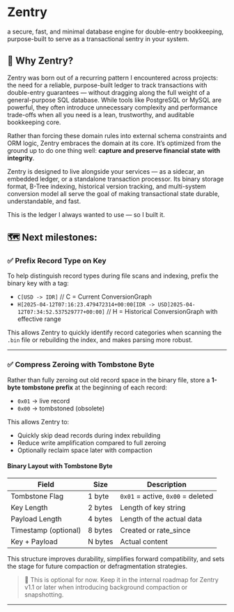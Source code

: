 # Zentry


a secure, fast, and minimal database engine for double-entry bookkeeping, purpose-built to serve as a transactional sentry in your system.


## 🧭 Why Zentry?

Zentry was born out of a recurring pattern I encountered across projects: the need for a reliable, purpose-built ledger to track transactions with double-entry guarantees — without dragging along the full weight of a general-purpose SQL database. While tools like PostgreSQL or MySQL are powerful, they often introduce unnecessary complexity and performance trade-offs when all you need is a lean, trustworthy, and auditable bookkeeping core.

Rather than forcing these domain rules into external schema constraints and ORM logic, Zentry embraces the domain at its core. It’s optimized from the ground up to do one thing well: **capture and preserve financial state with integrity**.

Zentry is designed to live alongside your services — as a sidecar, an embedded ledger, or a standalone transaction processor. Its binary storage format, B-Tree indexing, historical version tracking, and multi-system conversion model all serve the goal of making transactional state durable, understandable, and fast.

This is the ledger I always wanted to use — so I built it.

## 🗺️ Next milestones:


### ✅ Prefix Record Type on Key

To help distinguish record types during file scans and indexing, prefix the binary key with a tag:

- `C[USD -> IDR]` // C = Current ConversionGraph 
- `H[2025-04-12T07:16:23.479472314+00:00[IDR -> USD]2025-04-12T07:34:52.537529777+00:00]` // H = Historical ConversionGraph with effective range

This allows Zentry to quickly identify record categories when scanning the `.bin` file or rebuilding the index, and makes parsing more robust.

---

### ✅ Compress Zeroing with Tombstone Byte

Rather than fully zeroing out old record space in the binary file, store a **1-byte tombstone prefix** at the beginning of each record:

- `0x01` → live record
- `0x00` → tombstoned (obsolete)

This allows Zentry to:
- Quickly skip dead records during index rebuilding
- Reduce write amplification compared to full zeroing
- Optionally reclaim space later with compaction

#### Binary Layout with Tombstone Byte

| Field              | Size     | Description                      |
|-------------------|----------|----------------------------------|
| Tombstone Flag     | 1 byte   | `0x01` = active, `0x00` = deleted |
| Key Length         | 2 bytes  | Length of key string             |
| Payload Length     | 4 bytes  | Length of the actual data        |
| Timestamp (optional)| 8 bytes | Created or rate_since            |
| Key + Payload      | N bytes  | Actual content                   |

This structure improves durability, simplifies forward compatibility, and sets the stage for future compaction or defragmentation strategies.

> 📝 This is optional for now. Keep it in the internal roadmap for Zentry v1.1 or later when introducing background compaction or snapshotting.

---
